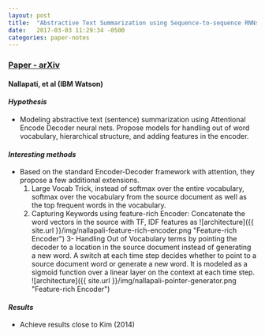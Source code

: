 ```yaml
---
layout: post
title:  "Abstractive Text Summarization using Sequence-to-sequence RNNs and Beyond"
date:   2017-03-03 11:29:34 -0500
categories: paper-notes
---
```

### [Paper - arXiv](https://arxiv.org/pdf/1602.06023.pdf)

#### Nallapati, et al (IBM Watson)

#### _Hypothesis_

- Modeling abstractive text (sentence) summarization using Attentional Encode Decoder neural nets. Propose models for handling out of word vocabulary, hierarchical structure, and adding features in the encoder.

#### _Interesting methods_
- Based on the standard Encoder-Decoder framework with attention, they propose a few additional extensions.
  1. Large Vocab Trick, instead of softmax over the entire vocabulary, softmax over the vocabulary from the source document as well as the top frequent words in the vocabulary.
  2. Capturing Keywords using feature-rich Encoder: Concatenate the word vectors in the source with TF, IDF features as
  ![architecture]({{ site.url }}/img/nallapali-feature-rich-encoder.png "Feature-rich Encoder")
  3- Handling Out of Vocabulary terms by pointing the decoder to a location in the source document instead of generating a new word. A switch at each time step decides whether to point to a source document word or generate a new word. It is modeled as a sigmoid function over a linear layer on the context at each time step.
  ![architecture]({{ site.url }}/img/nallapali-pointer-generator.png "Feature-rich Encoder")

#### _Results_
  * Achieve results close to Kim (2014)
